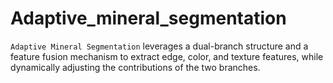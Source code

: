 # Adaptive_mineral_segmentation
`Adaptive Mineral Segmentation` leverages a dual-branch structure and a feature fusion mechanism to extract edge, color, and texture features, while dynamically adjusting the contributions of the two branches.
